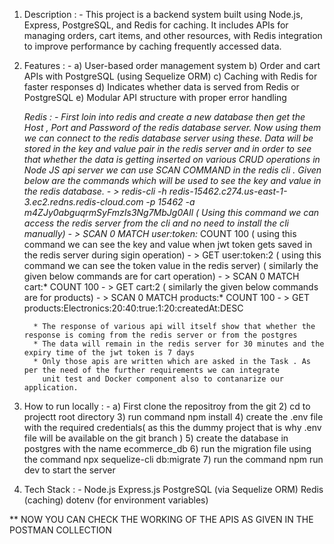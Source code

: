 1) Description : - This project is a backend system built using Node.js, Express, PostgreSQL, and Redis for caching. It includes APIs for managing orders, cart items, and other resources, with Redis integration to improve performance by caching frequently accessed data.

2) Features : - 
   a) User-based order management system
   b) Order and cart APIs with PostgreSQL (using Sequelize ORM)
   c) Caching with Redis for faster responses
   d) Indicates whether data is served from Redis or PostgreSQL
   e) Modular API structure with proper error handling

   *Redis : - First loin into redis and create a new database then get the Host , Port and Password of the redis database server.
              Now using them we can connect to the redis database server using these. Data will be stored in the key and value pair
              in the redis server and in order to see that whether the data is getting inserted on various CRUD operations in Node JS
              api server we can use SCAN  COMMAND in the redis cli . Given below are the commands which will be used to see the key 
              and value in the redis database.
              - > redis-cli -h redis-15462.c274.us-east-1-3.ec2.redns.redis-cloud.com -p 15462 -a m4ZJy0abguqrmSyFmzIs3Ng7MbJg0AIl ( Using this command we can access the redis server from the cli and no need to install the cli manually)
              - > SCAN 0 MATCH user:token:* COUNT 100 ( using this command we can see the key and value when jwt token gets saved in the redis server during sigin operation)
              - > GET user:token:2 ( using this command we can see the token value in the redis server)
              ( similarly the given below commands are for cart operation)
              - > SCAN 0 MATCH cart:* COUNT 100 
              - > GET cart:2
              ( similarly the given below commands are for products)
              - > SCAN 0 MATCH products:* COUNT 100
              - > GET products:Electronics:20:40:true:1:20:createdAt:DESC
         
         * The response of various api will itself show that whether the response is coming from the redis server or from the postgres 
         * The data will remain in the redis server for 30 minutes and the expiry time of the jwt token is 7 days
         * Only those apis are written which are asked in the Task . As per the need of the further requirements we can integrate 
           unit test and Docker component also to contanarize our application.


3) How to run locally : - 
   a) First clone the repositroy from the git
   2) cd to projectt root directory
   3) run command npm install
   4) create the .env file with the required credentials( as this the dummy project that is why .env file will be available on the git branch )
   5) create the database in postgres with the name ecommerce_db
   6) run the migration file using the command npx sequelize-cli db:migrate
   7) run the command npm run dev to start the server


4) Tech Stack : -
   Node.js
   Express.js
   PostgreSQL (via Sequelize ORM)
   Redis (caching)
   dotenv (for environment variables)




** NOW YOU CAN CHECK THE WORKING OF THE APIS AS GIVEN IN THE POSTMAN COLLECTION



              